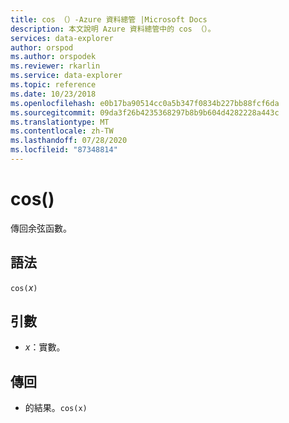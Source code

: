 ```yaml
---
title: cos （）-Azure 資料總管 |Microsoft Docs
description: 本文說明 Azure 資料總管中的 cos （）。
services: data-explorer
author: orspod
ms.author: orspodek
ms.reviewer: rkarlin
ms.service: data-explorer
ms.topic: reference
ms.date: 10/23/2018
ms.openlocfilehash: e0b17ba90514cc0a5b347f0834b227bb88fcf6da
ms.sourcegitcommit: 09da3f26b4235368297b8b9b604d4282228a443c
ms.translationtype: MT
ms.contentlocale: zh-TW
ms.lasthandoff: 07/28/2020
ms.locfileid: "87348814"
---
```

# <a name="cos"></a>cos()

傳回余弦函數。

## <a name="syntax"></a>語法

`cos(`*x*`)`

## <a name="arguments"></a>引數

* *x*：實數。

## <a name="returns"></a>傳回

*  的結果。`cos(x)`